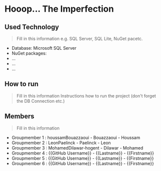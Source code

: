# Hooop... The Imperfection

## Used Technology
> Fill in this information e.g. SQL Server, SQL Lite, NuGet pacetc.
- Database: Microsoft SQL Server
- NuGet packages:
 - ...
 - ...
 - ...

## How to run
> Fill in this information
Instructions how to run the project (don't forget the DB Connection etc.)

## Members
> Fill in this information
- Groupmember 1 : houssamBouazzaoui - Bouazzaoui - Houssam 
- Groupmember 2 : LeonPaelinck - Paelinck - Leon
- Groupmember 3 : MohamedDilawar-hogent - Dilawar - Mohamed
- Groupmember 4 : {{GitHub Username}} - {{Lastname}} - {{Firstname}}
- Groupmember 5 : {{GitHub Username}} - {{Lastname}} - {{Firstname}}
- Groupmember 6 : {{GitHub Username}} - {{Lastname}} - {{Firstname}}
